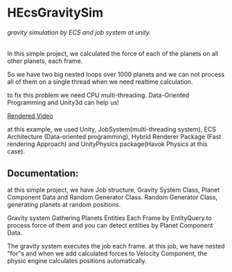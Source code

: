 # HEcsGravitySim
###### gravity simulation by ECS and job system at unity.

In this simple project, we calculated the force of each of the planets on all other planets, each frame.

So we have two big nested loops over 1000 planets and we can not process all of them on a single thread when we need realtime calculation.

to fix this problem we need CPU multi-threading. Data-Oriented Programming and Unity3d can help us!

[Rendered Video](https://www.aparat.com/v/GpcBv)

at this example, we used Unity, JobSystem(multi-threading system), ECS Architecture (Data-oriented programming), Hybrid Renderer Package (Fast rendering Approach) and UnityPhysics package(Havok Physics at this case).

## Documentation:
at this simple project, we have Job structure, Gravity System Class, Planet Component Data and Random Generator Class.
Random Generator Class, generating planets at random positions.

Gravity system Gathering Planets Entities Each Frame by EntityQuery.to process force of them and you can detect entities by Planet Component Data.

The gravity system executes the job each frame. at this job, we have nested "for"s and when we add calculated forces to Velocity Component, the physic engine calculates positions automatically.
